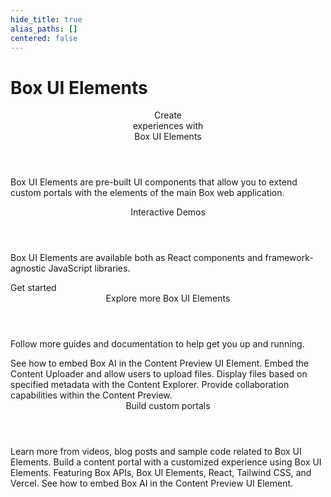 ```yaml
---
hide_title: true
alias_paths: []
centered: false
---
```

# Box UI Elements

<Centered wide id="buie" >
  <HeroImage type="BUIE" imageWidth="548" imageHeight="493">
    <Header>
      Create</br>
      experiences with</br>
      Box UI Elements
    </Header>

Box UI Elements are pre-built UI components that allow you to extend custom portals with the elements of the main Box web application.
  </HeroImage>
</Centered>

<Centered mid>
  <Header>
    Interactive Demos
  </Header>
  <p style="text-align: left; margin-left: 0;">
    Box UI Elements are available both as React components and framework-agnostic JavaScript libraries.
  </p>
  <BuieDemo></BuieDemo>

  <More to='/guides/embed/ui-elements/installation/' center>
    Get started
  </More>
</Centered>

<Centered mid>
  <Header>
    Explore more Box UI Elements
  </Header>
  <p style="text-align: left; margin-left: 0;">
    Follow more guides and documentation
    to help get you up and running.
  </p>

  <TileGrid rows="4">
    <Tile type="ai" title="Box AI for UI Elements"
      href="/guides/embed/ui-elements/preview/#box-ai-for-ui-elements">
        See how to embed Box AI in the Content Preview UI Element.
    </Tile>
    <Tile type="upload" title="Content Uploader"
      href="/guides/embed/ui-elements/uploader/">
        Embed the Content Uploader and allow users to upload files.
    </Tile>
    <Tile type="ui-metadata" title="Metadata view"
      href="/guides/embed/ui-elements/explorer/#metadata-view">
        Display files based on specified metadata with the Content Explorer.
    </Tile>
    <Tile type="annotations" title="Annotations"
      href="/guides/embed/ui-elements/annotations/">
        Provide collaboration capabilities within the Content Preview.
    </Tile>
  </TileGrid>
</Centered>

<Centered mid>
  <Header centered>
    Build custom portals
  </Header>
  Learn more from videos, blog posts and sample code related to Box UI Elements.

  <TileGrid rows="3">
    <Tile image="BUIE-portal" title="Read more about creating custom portals"
      href="https://medium.com/box-developer-blog/build-a-content-portal-using-box-ui-elements-react-tailwind-css-vercel-part-1-f1c509621ceb">
        Build a content portal with a customized experience using Box UI Elements.
    </Tile>
    <Tile image="BUIE-sample" title="Clone and deploy a demo project"
      href="https://github.com/box-community/box-custom-portal-demo?tab=readme-ov-file#box-custom-portal-demo">
        Featuring Box APIs, Box UI Elements, React, Tailwind CSS, and Vercel.
    </Tile>
    <Tile image="BUIE-AI" title="Box AI for Box UI Elements"
      href="https://www.youtube.com/watch?v=8DmMgkm-6Tw">
        See how to embed Box AI in the Content Preview UI Element.
    </Tile>
  </TileGrid>
</Centered>
